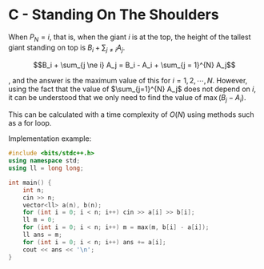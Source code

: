 # C - Standing On The Shoulders

<!-- $P_N = i$、すなわち巨人 $i$ が一番上にいるときの一番上に立っている巨人の頭の高さは $B_i + \sum_{j \ne i} A_j$ です。

$B_i + \sum_{j \ne i} A_j = B_i - A_i + \sum_{j = 1}^{N} A_j$ であり、答えは $i = 1, 2, \cdots, N$ におけるこの値の最大値ですが、$\sum{j=1}^{N} A_j$ の値は $i$ に依らないことを利用すると $\max(B_j-A_i)$ の値を求めればよいことがわかります。

これは for ループなどを利用することで時間計算量 $O(N)$ で計算可能です。

実装例 -->


When $P_N = i$, that is, when the giant $i$ is at the top, the height of the tallest giant standing on top is $B_i + \sum_{j \ne i} A_j$.

$$B_i + \sum_{j \ne i} A_j = B_i - A_i + \sum_{j = 1}^{N} A_j$$

, and the answer is the maximum value of this for $i = 1, 2, \cdots, N$. However, using the fact that the value of $\sum_{j=1}^{N} A_j$ does not depend on $i$, it can be understood that we only need to find the value of $\max(B_j-A_i)$.

This can be calculated with a time complexity of $O(N)$ using methods such as a for loop.

Implementation example:

```cpp
#include <bits/stdc++.h>
using namespace std;
using ll = long long;

int main() {
	int n;
	cin >> n;
	vector<ll> a(n), b(n);
	for (int i = 0; i < n; i++) cin >> a[i] >> b[i];
	ll m = 0;
	for (int i = 0; i < n; i++) m = max(m, b[i] - a[i]);
	ll ans = m;
	for (int i = 0; i < n; i++) ans += a[i];
	cout << ans << '\n';
}
```
